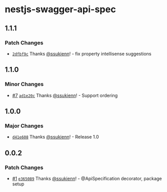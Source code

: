 # nestjs-swagger-api-spec

## 1.1.1

### Patch Changes

- [`2dfbf9c`](https://github.com/ssukienn/nestjs-swagger-api-spec/commit/2dfbf9c44eaede890ccf78994deb750d7c993221) Thanks [@ssukienn](https://github.com/ssukienn)! - fix property intellisense suggestions

## 1.1.0

### Minor Changes

- [#7](https://github.com/ssukienn/nestjs-swagger-api-spec/pull/7) [`ad1e20c`](https://github.com/ssukienn/nestjs-swagger-api-spec/commit/ad1e20cbd132b9de0b394c66187ccc64ef21100c) Thanks [@ssukienn](https://github.com/ssukienn)! - Support ordering

## 1.0.0

### Major Changes

- [`d41e608`](https://github.com/ssukienn/nestjs-swagger-api-spec/commit/d41e60870d0464c63e4676cc8da48e9a8626cd91) Thanks [@ssukienn](https://github.com/ssukienn)! - Release 1.0

## 0.0.2

### Patch Changes

- [#1](https://github.com/ssukienn/nestjs-swagger-api-spec/pull/1) [`e365089`](https://github.com/ssukienn/nestjs-swagger-api-spec/commit/e3650892c61feb0283cbe57bea9b4f1ce6dd4b27) Thanks [@ssukienn](https://github.com/ssukienn)! - @ApiSpecification decorator, package setup
